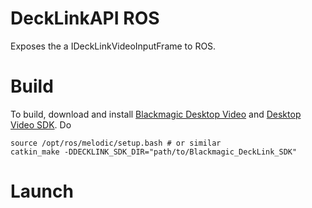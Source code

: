 # DeckLinkAPI ROS
Exposes the a IDeckLinkVideoInputFrame to ROS.

# Build
To build, download and install [Blackmagic Desktop Video](https://www.blackmagicdesign.com/uk/support/) and [Desktop Video SDK](https://www.blackmagicdesign.com/uk/support/). Do

```shell
source /opt/ros/melodic/setup.bash # or similar
catkin_make -DDECKLINK_SDK_DIR="path/to/Blackmagic_DeckLink_SDK"
```

# Launch

